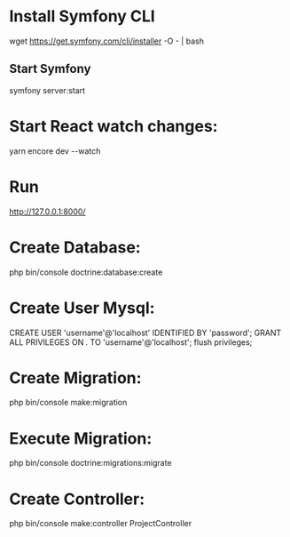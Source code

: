 # Install Symfony CLI
 wget https://get.symfony.com/cli/installer -O - | bash

## Start Symfony

symfony server:start

# Start React watch changes: 

yarn encore dev --watch

# Run 
http://127.0.0.1:8000/

# Create Database: 
	
php bin/console doctrine:database:create

# Create User Mysql:

CREATE USER 'username'@'localhost' IDENTIFIED BY 'password';
GRANT ALL PRIVILEGES ON *.* TO 'username'@'localhost';
flush privileges;

# Create Migration: 

php bin/console make:migration

# Execute Migration:

php bin/console doctrine:migrations:migrate

# Create Controller:

php bin/console make:controller ProjectController


